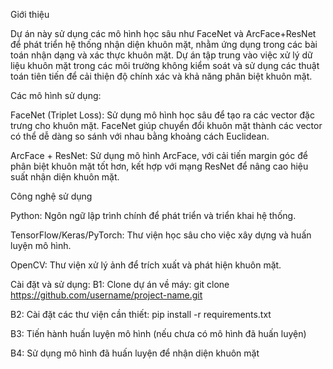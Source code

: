 Giới thiệu

Dự án này sử dụng các mô hình học sâu như FaceNet và ArcFace+ResNet để phát triển hệ thống nhận diện khuôn mặt, nhằm ứng dụng trong các bài toán nhận dạng và xác thực khuôn mặt. Dự án tập trung vào việc xử lý dữ liệu khuôn mặt trong các môi trường không kiểm soát và sử dụng các thuật toán tiên tiến để cải thiện độ chính xác và khả năng phân biệt khuôn mặt.

Các mô hình sử dụng:

FaceNet (Triplet Loss): Sử dụng mô hình học sâu để tạo ra các vector đặc trưng cho khuôn mặt. FaceNet giúp chuyển đổi khuôn mặt thành các vector có thể dễ dàng so sánh với nhau bằng khoảng cách Euclidean.

ArcFace + ResNet: Sử dụng mô hình ArcFace, với cải tiến margin góc để phân biệt khuôn mặt tốt hơn, kết hợp với mạng ResNet để nâng cao hiệu suất nhận diện khuôn mặt.

Công nghệ sử dụng

Python: Ngôn ngữ lập trình chính để phát triển và triển khai hệ thống.

TensorFlow/Keras/PyTorch: Thư viện học sâu cho việc xây dựng và huấn luyện mô hình.

OpenCV: Thư viện xử lý ảnh để trích xuất và phát hiện khuôn mặt.

Cài đặt và sử dụng: 
B1: Clone dự án về máy: 
git clone https://github.com/username/project-name.git

B2: Cài đặt các thư viện cần thiết:
pip install -r requirements.txt

B3: Tiến hành huấn luyện mô hình (nếu chưa có mô hình đã huấn luyện)

B4: Sử dụng mô hình đã huấn luyện để nhận diện khuôn mặt
